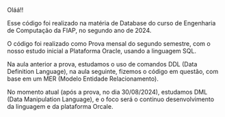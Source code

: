 Oláá!!

Esse código foi realizado na matéria de Database
do curso de Engenharia de Computação da FIAP, no segundo
ano de 2024.

O código foi realizado como Prova mensal do segundo semestre,
com o nosso estudo inicial a Plataforma Oracle, usando a
linguagem SQL.

Na aula anterior a prova, estudamos o uso de comandos DDL
(Data Definition Language), na aula seguinte, fizemos o código
em questão, com base em um MER (Modelo Entidade Relacionamento).

No momento atual (após a prova, no dia 30/08/2024), estudamos DML (Data Manipulation
Language), e o foco será o continuo desenvolvimento da linguagem
e da plataforma Orcale.
